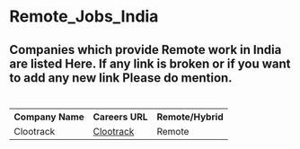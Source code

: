 # Remote_Jobs_India

<!DOCTYPE html>
<html>
<head>
</head>
<body>

<h2>
Companies which provide Remote work in India are listed Here. If any link is broken or if you want to add any new link Please do mention.
<br/>
<br/>
</h2>
<table>
<tr>
<th>Company Name</th>
<th>Careers URL</th>
<th>Remote/Hybrid</th>
</tr>
<tr>
<td>Clootrack</td>
<td><a href = "https://www.clootrack.com/careers">Clootrack</a></td>
<td>Remote</td>
</tr>
</table>
</body>
</html>
